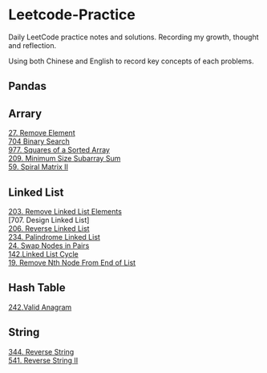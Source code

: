 # Leetcode-Practice
Daily LeetCode practice notes and solutions. Recording my growth, thought and reflection. 

Using both Chinese and English to  record key concepts of each problems.

## Pandas 




## Arrary 
[27. Remove Element](https://github.com/Caid-Stronger/Leetcode-Practice/blob/main/Array/27.%20Remove%20Element.md) <br>
[704 Binary Search](https://github.com/Caid-Stronger/Leetcode-Practice/blob/main/Array/704%20Binary%20Search.md) <br>
[977. Squares of a Sorted Array](https://github.com/Caid-Stronger/Leetcode-Practice/blob/main/Array/977.%20Squares%20of%20a%20Sorted%20Array.md) <br>
[209. Minimum Size Subarray Sum](https://github.com/Caid-Stronger/Leetcode-Practice/blob/main/Array/209.%20Minimum%20Size%20Subarray%20Sum.md) <br>
[59. Spiral Matrix II](https://github.com/Caid-Stronger/Leetcode-Practice/blob/main/Array/59.%20Spiral%20Matrix%20II.md) <br>

## Linked List 
[203. Remove Linked List Elements](https://github.com/Caid-Stronger/Leetcode-Practice/blob/main/linked%20list/203.%20Remove%20Linked%20List%20Elements.md) <br>
[707. Design Linked List] <br>
[206. Reverse Linked List](https://github.com/Caid-Stronger/Leetcode-Practice/blob/main/linked%20list/206%20Reversed%20Linked%20List.md) <br> 
[234. Palindrome Linked List](https://github.com/Caid-Stronger/Leetcode-Practice/blob/main/linked%20list/234.%20Palindrome%20Linked%20List.md) <br> 
[24. Swap Nodes in Pairs](https://github.com/Caid-Stronger/Leetcode-Practice/blob/main/linked%20list/24.%20Swap%20Nodes%20in%20Pairs.md) <br> 
[142.Linked List Cycle](https://github.com/Caid-Stronger/Leetcode-Practice/blob/main/linked%20list/142.Linked%20List%20Cycle.md) <br> 
[19. Remove Nth Node From End of List](https://github.com/Caid-Stronger/Leetcode-Practice/blob/main/linked%20list/19.%20Remove%20Nth%20Node%20From%20End%20of%20List.md) <br> 

## Hash Table 
[242.Valid Anagram](https://github.com/Caid-Stronger/Leetcode-Practice/blob/main/Hash%20Table/242.%20Valid%20Anagram.md) <br> 

## String 
[344. Reverse String](https://github.com/Caid-Stronger/Leetcode-Practice/blob/main/String/344.%20Reverse%20String.md) <br>
[541. Reverse String II](https://github.com/Caid-Stronger/Leetcode-Practice/blob/main/String/541.%20Reverse%20String%20II.md) <br>
